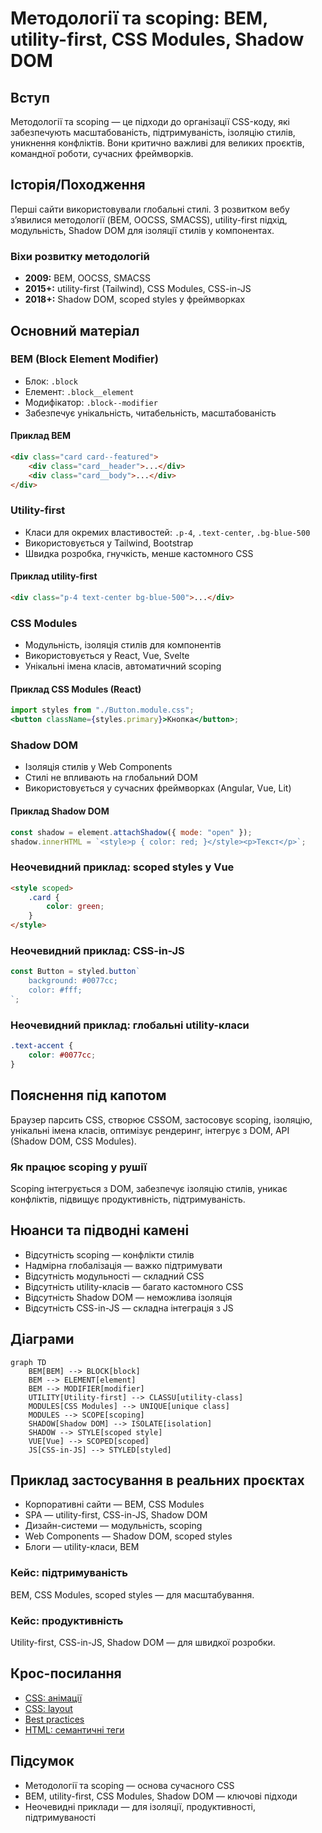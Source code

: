 # Методології та scoping: BEM, utility-first, CSS Modules, Shadow DOM

## Вступ

Методології та scoping — це підходи до організації CSS-коду, які забезпечують масштабованість, підтримуваність, ізоляцію стилів, уникнення конфліктів. Вони критично важливі для великих проєктів, командної роботи, сучасних фреймворків.

## Історія/Походження

Перші сайти використовували глобальні стилі. З розвитком вебу з’явилися методології (BEM, OOCSS, SMACSS), utility-first підхід, модульність, Shadow DOM для ізоляції стилів у компонентах.

### Віхи розвитку методологій

-   **2009:** BEM, OOCSS, SMACSS
-   **2015+:** utility-first (Tailwind), CSS Modules, CSS-in-JS
-   **2018+:** Shadow DOM, scoped styles у фреймворках

## Основний матеріал

### BEM (Block Element Modifier)

-   Блок: `.block`
-   Елемент: `.block__element`
-   Модифікатор: `.block--modifier`
-   Забезпечує унікальність, читабельність, масштабованість

#### Приклад BEM

```html
<div class="card card--featured">
    <div class="card__header">...</div>
    <div class="card__body">...</div>
</div>
```

### Utility-first

-   Класи для окремих властивостей: `.p-4`, `.text-center`, `.bg-blue-500`
-   Використовується у Tailwind, Bootstrap
-   Швидка розробка, гнучкість, менше кастомного CSS

#### Приклад utility-first

```html
<div class="p-4 text-center bg-blue-500">...</div>
```

### CSS Modules

-   Модульність, ізоляція стилів для компонентів
-   Використовується у React, Vue, Svelte
-   Унікальні імена класів, автоматичний scoping

#### Приклад CSS Modules (React)

```jsx
import styles from "./Button.module.css";
<button className={styles.primary}>Кнопка</button>;
```

### Shadow DOM

-   Ізоляція стилів у Web Components
-   Стилі не впливають на глобальний DOM
-   Використовується у сучасних фреймворках (Angular, Vue, Lit)

#### Приклад Shadow DOM

```js
const shadow = element.attachShadow({ mode: "open" });
shadow.innerHTML = `<style>p { color: red; }</style><p>Текст</p>`;
```

### Неочевидний приклад: scoped styles у Vue

```html
<style scoped>
    .card {
        color: green;
    }
</style>
```

### Неочевидний приклад: CSS-in-JS

```jsx
const Button = styled.button`
    background: #0077cc;
    color: #fff;
`;
```

### Неочевидний приклад: глобальні utility-класи

```css
.text-accent {
    color: #0077cc;
}
```

## Пояснення під капотом

Браузер парсить CSS, створює CSSOM, застосовує scoping, ізоляцію, унікальні імена класів, оптимізує рендеринг, інтегрує з DOM, API (Shadow DOM, CSS Modules).

### Як працює scoping у рушії

Scoping інтегрується з DOM, забезпечує ізоляцію стилів, уникає конфліктів, підвищує продуктивність, підтримуваність.

## Нюанси та підводні камені

-   Відсутність scoping — конфлікти стилів
-   Надмірна глобалізація — важко підтримувати
-   Відсутність модульності — складний CSS
-   Відсутність utility-класів — багато кастомного CSS
-   Відсутність Shadow DOM — неможлива ізоляція
-   Відсутність CSS-in-JS — складна інтеграція з JS

## Діаграми

```mermaid
graph TD
    BEM[BEM] --> BLOCK[block]
    BEM --> ELEMENT[element]
    BEM --> MODIFIER[modifier]
    UTILITY[Utility-first] --> CLASSU[utility-class]
    MODULES[CSS Modules] --> UNIQUE[unique class]
    MODULES --> SCOPE[scoping]
    SHADOW[Shadow DOM] --> ISOLATE[isolation]
    SHADOW --> STYLE[scoped style]
    VUE[Vue] --> SCOPED[scoped]
    JS[CSS-in-JS] --> STYLED[styled]
```

## Приклад застосування в реальних проєктах

-   Корпоративні сайти — BEM, CSS Modules
-   SPA — utility-first, CSS-in-JS, Shadow DOM
-   Дизайн-системи — модульність, scoping
-   Web Components — Shadow DOM, scoped styles
-   Блоги — utility-класи, BEM

### Кейс: підтримуваність

BEM, CSS Modules, scoped styles — для масштабування.

### Кейс: продуктивність

Utility-first, CSS-in-JS, Shadow DOM — для швидкої розробки.

## Крос-посилання

-   [CSS: анімації](./08-animations-transform.md)
-   [CSS: layout](./04-layout.md)
-   [Best practices](../HTML/10-best-practices.md)
-   [HTML: семантичні теги](../HTML/03-semantic-tags.md)

## Підсумок

-   Методології та scoping — основа сучасного CSS
-   BEM, utility-first, CSS Modules, Shadow DOM — ключові підходи
-   Неочевидні приклади — для ізоляції, продуктивності, підтримуваності
